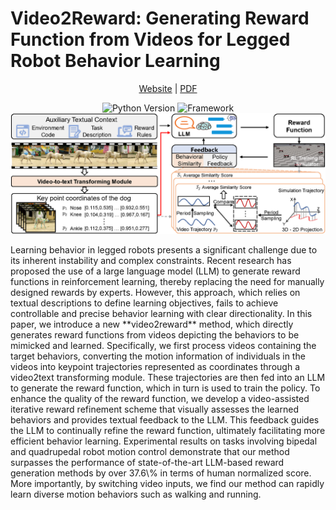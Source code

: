 # Video2Reward: Generating Reward Function from Videos for Legged Robot Behavior Learning
<div align="center">

[Website](https://Video2Reward.github.io/) | [PDF](https://Video2Reward.github.io/pdf)

![Python Version](https://img.shields.io/badge/python-3.8-blue)
![Framework](https://img.shields.io/badge/Framework-PyTorch-red)
![Research Results](./fig2.png)
</div>
Learning behavior in legged robots presents a significant challenge due to its inherent instability and complex constraints. Recent research has proposed the use of a large language model (LLM) to generate reward functions in reinforcement learning, thereby replacing the need for manually designed rewards by experts. However, this approach, which relies on textual descriptions to define learning objectives, fails to achieve controllable and precise behavior learning with clear directionality. In this paper, we introduce a new **video2reward** method, which directly generates reward functions from videos depicting the behaviors to be mimicked and learned. Specifically, we first process videos containing the target behaviors, converting the motion information of individuals in the videos into keypoint trajectories represented as coordinates through a video2text transforming module. These trajectories are then fed into an LLM to generate the reward function, which in turn is used to train the policy. To enhance the quality of the reward function, we develop a video-assisted iterative reward refinement scheme that visually assesses the learned behaviors and provides textual feedback to the LLM. This feedback guides the LLM to continually refine the reward function, ultimately facilitating more efficient behavior learning. Experimental results on tasks involving bipedal and quadrupedal robot motion control demonstrate that our method surpasses the performance of state-of-the-art LLM-based reward generation methods by over 37.6\% in terms of human normalized score. More importantly, by switching video inputs, we find our method can rapidly learn diverse motion behaviors such as walking and running.
